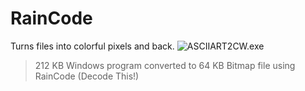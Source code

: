# RainCode
Turns files into colorful pixels and back.
![ASCIIART2CW.exe](https://i.imgur.com/ku3kjbv.png)
> 212 KB Windows program converted to 64 KB Bitmap file using RainCode (Decode This!)
